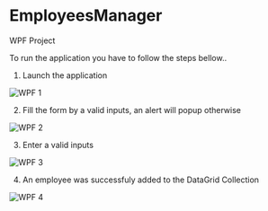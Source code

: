 # EmployeesManager
WPF Project

To run the application you have to follow the steps bellow..

1. Launch the application

![WPF 1](https://github.com/BOUKRAYEA/EmployeesManager/assets/61976451/ead4e6f7-1113-48a6-9691-831a141c00c6)

2. Fill the form by a valid inputs, an alert will popup otherwise

![WPF 2](https://github.com/BOUKRAYEA/EmployeesManager/assets/61976451/47f73ac0-1a56-4915-9211-d322d6cb2ed8)

3. Enter a valid inputs

![WPF 3](https://github.com/BOUKRAYEA/EmployeesManager/assets/61976451/e3bba20a-a8e2-46a8-8595-cd03b7953762)

4. An employee was successfuly added to the DataGrid Collection

![WPF 4](https://github.com/BOUKRAYEA/EmployeesManager/assets/61976451/33ece462-43ba-42fd-97c6-fe61939a4fac)

